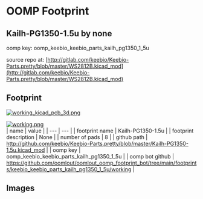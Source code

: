 # OOMP Footprint  
## Kailh-PG1350-1.5u  by none  
  
oomp key: oomp_keebio_keebio_parts_kailh_pg1350_1_5u  
  
source repo at: [http://gitlab.com/keebio/Keebio-Parts.pretty/blob/master/WS2812B.kicad_mod](http://gitlab.com/keebio/Keebio-Parts.pretty/blob/master/WS2812B.kicad_mod)  
## Footprint  
  
[![working_kicad_pcb_3d.png](working_kicad_pcb_3d_600.png)](working_kicad_pcb_3d.png)  
  
[![working.png](working_600.png)](working.png)  
| name | value | 
| --- | --- | 
| footprint name | Kailh-PG1350-1.5u | 
| footprint description | None | 
| number of pads | 8 | 
| github path | http://github.com/keebio/Keebio-Parts.pretty/blob/master/Kailh-PG1350-1.5u.kicad_mod | 
| oomp key | oomp_keebio_keebio_parts_kailh_pg1350_1_5u | 
| oomp bot github | https://github.com/oomlout/oomlout_oomp_footprint_bot/tree/main/footprints/keebio_keebio_parts_kailh_pg1350_1_5u/working | 
## Images  
